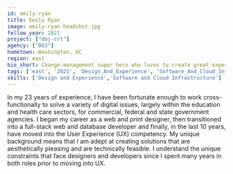 ```yaml
---
id: emily-ryan
title: Emily Ryan
image: emily-ryan-headshot.jpg
fellow_year: 2021
project: ["doj-crt"]
agency: ["DOJ"]
hometown: Washington, DC
region: east
bio_short: Change-management super hero who loves to create great experiences.
tags: ['east', '2021', 'Design_And_Experience', 'Software_And_Cloud_Infrastructure']
skills: ['Design and Experience','Software and Cloud Infrastructure']
---
```

In my 23 years of experience, I have been fortunate enough to work cross-functionally to solve a variety of digital issues, largely within the education and health care sectors, for commercial, federal and state government agencies. I began my career as a web and print designer, then transitioned into a full-stack web and database developer and finally, in the last 10 years, have moved into the User Experience (UX) competency. My unique background means that I am adept at creating solutions that are aesthetically pleasing and are technically feasible. I understand the unique constraints that face designers and developers since I spent many years in both roles prior to moving into UX.
